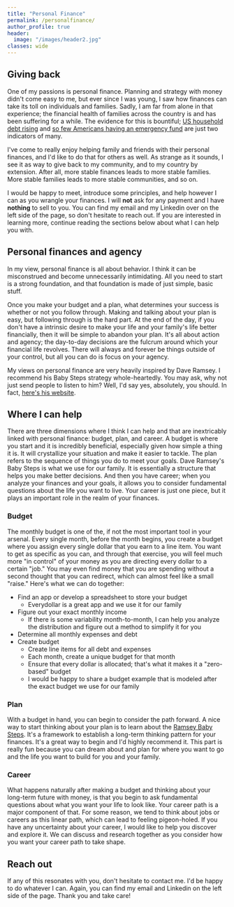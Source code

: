```yaml
---
title: "Personal Finance"
permalink: /personalfinance/
author_profile: true
header:
  image: "/images/header2.jpg"
classes: wide
---
```


## Giving back
One of my passions is personal finance. Planning and strategy with money didn't come easy to me, but ever since I was young, I saw how finances can take its toll on individuals and families. Sadly, I am far from alone in that experience; the financial health of families across the country is and has been suffering for a while. The evidence for this is bountiful; [US household debt rising](https://www.reuters.com/markets/us/us-household-debt-jumps-1690-trillion-2023-02-16/) and [so few Americans having an emergency fund](https://www.momentive.ai/en/blog/cnbc-financial-literacy-2023/) are just two indicators of many.

I've come to really enjoy helping family and friends with their personal finances, and I'd like to do that for others as well. As strange as it sounds, I see it as way to give back to my community, and to my country by extension. After all, more stable finances leads to more stable families. More stable families leads to more stable communities, and so on. 

I would be happy to meet, introduce some principles, and help however I can as you wrangle your finances. I will **not** ask for any payment and I have **nothing** to sell to you. You can find my email and my Linkedin over on the left side of the page, so don't hesitate to reach out. If you are interested in learning more, continue reading the sections below about what I can help you with.

## Personal finances and agency
In my view, personal finance is all about behavior. I think it can be misconstrued and become unnecessarily intimidating. All you need to start is a strong foundation, and that foundation is made of just simple, basic stuff.

Once you make your budget and a plan, what determines your success is whether or not you follow through. Making and talking about your plan is easy, but following through is the hard part. At the end of the day, if you don't have a intrinsic desire to make your life and your family's life better financially, then it will be simple to abandon your plan. It's all about action and agency; the day-to-day decisions are the fulcrum around which your financial life revolves. There will always and forever be things outside of your control, but all you can do is focus on your agency. 

My views on personal finance are very heavily inspired by Dave Ramsey. I recommend his Baby Steps strategy whole-heartedly. You may ask, why not just send people to listen to him? Well, I'd say yes, absolutely, you should. In fact, [here's his website](https://www.ramseysolutions.com).

## Where I can help

There are three dimensions where I think I can help and that are inextricably linked with personal finance: budget, plan, and career. A budget is where you start and it is incredibly beneficial, especially given how simple a thing it is. It will crystallize your situation and make it easier to tackle. The plan refers to the sequence of things you do to meet your goals. Dave Ramsey's Baby Steps is what we use for our family. It is essentially a structure that helps you make better decisions. And then you have career; when you analyze your finances and your goals, it allows you to consider fundamental questions about the life you want to live. Your career is just one piece, but it plays an important role in the realm of your finances.

### Budget

The monthly budget is one of the, if not the most important tool in your arsenal. Every single month, before the month begins, you  create a budget where you assign every single dollar that you earn to a line item. You want to get as specific as you can, and through that exercise, you will feel much more "in control" of your money as you are directing every dollar to a certain "job." You may even find money that you are spending without a second thought that you can redirect, which can almost feel like a small "raise." Here's what we can do together:

* Find an app or develop a spreadsheet to store your budget
    * Everydollar is a great app and we use it for our family
* Figure out your exact monthly income
    * If there is some variability month-to-month, I can help you analyze the distribution and figure out a method to simplify it for you
* Determine all monthly expenses and debt
* Create budget
    * Create line items for all debt and expenses
    * Each month, create a unique budget for that month
    * Ensure that every dollar is allocated; that's what it makes it a "zero-based" budget
    * I would be happy to share a budget example that is modeled after the exact budget we use for our family

### Plan

With a budget in hand, you can begin to consider the path forward. A nice way to start thinking about your plan is to learn about the [Ramsey Baby Steps](https://www.ramseysolutions.com/dave-ramsey-7-baby-steps). It's a framework to establish a long-term thinking pattern for your finances. It's a great way to begin and I'd highly recommend it. This part is really fun because you can dream about and plan for where you want to go and the life you want to build for you and your family.

### Career

What happens naturally after making a budget and thinking about your long-term future with money, is that you begin to ask fundamental questions about what you want your life to look like. Your career path is a major component of that. For some reason, we tend to think about jobs or careers as this linear path, which can lead to feeling pigeon-holed. If you have any uncertainty about your career, I would like to help you discover and explore it. We can discuss and research together as you consider how you want your career path to take shape.

## Reach out

If any of this resonates with you, don't hesitate to contact me. I'd be happy to do whatever I can. Again, you can find my email and Linkedin on the left side of the page. Thank you and take care!